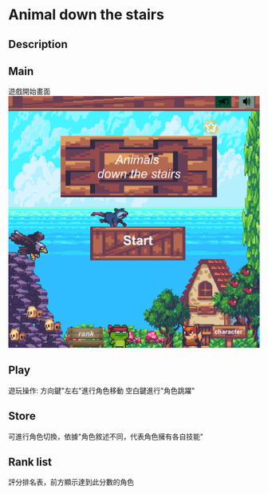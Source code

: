 # Animal down the stairs
## Description
## Main
遊戲開始畫面
![img](https://github.com/ShawnChen0817/ImgDataBase/blob/main/start.png#w80)
## Play
遊玩操作: 
方向鍵"左右"進行角色移動
空白鍵進行"角色跳躍"
## Store
可進行角色切換，依據"角色敘述不同，代表角色擁有各自技能"
## Rank list
評分排名表，前方顯示達到此分數的角色
